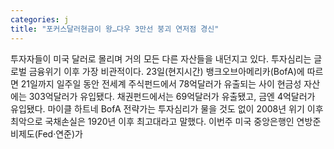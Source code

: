 ```yaml
---
categories: j
title: "포커스달러현금이 왕…다우 3만선 붕괴 연저점 경신"
---
```

투자자들이 미국 달러로 몰리며 거의 모든 다른 자산들을 내던지고 있다. 투자심리는 글로벌 금융위기 이후 가장 비관적이다. 23일(현지시간) 뱅크오브아메리카(BofA)에 따르면 21일까지 일주일 동안 전세계 주식펀드에서 78억달러가 유출되는 사이 현금성 자산에는 303억달러가 유입됐다. 채권펀드에서는 69억달러가 유출됐고, 금엔 4억달러가 유입됐다. 마이클 하트네 BofA 전략가는 투자심리가 물을 것도 없이 2008년 위기 이후 최악으로 국채손실은 1920년 이후 최고대라고 말했다. 이번주 미국 중앙은행인 연방준비제도(Fed·연준)가